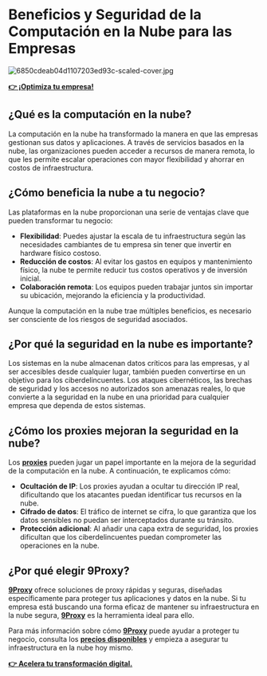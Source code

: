 # Beneficios y Seguridad de la Computación en la Nube para las Empresas

![6850cdeab04d1107203ed93c-scaled-cover.jpg](https://www.grupocibernos.com/hubfs/network-782707_1280%20%281%29.png)

**[👉 ¡Optimiza tu empresa!](https://the9proxy.short.gy/github-pricing-sophie89)**

## ¿Qué es la computación en la nube?

La computación en la nube ha transformado la manera en que las empresas gestionan sus datos y aplicaciones. A través de servicios basados en la nube, las organizaciones pueden acceder a recursos de manera remota, lo que les permite escalar operaciones con mayor flexibilidad y ahorrar en costos de infraestructura.

## ¿Cómo beneficia la nube a tu negocio?

Las plataformas en la nube proporcionan una serie de ventajas clave que pueden transformar tu negocio:

- **Flexibilidad**: Puedes ajustar la escala de tu infraestructura según las necesidades cambiantes de tu empresa sin tener que invertir en hardware físico costoso.
- **Reducción de costos**: Al evitar los gastos en equipos y mantenimiento físico, la nube te permite reducir tus costos operativos y de inversión inicial.
- **Colaboración remota**: Los equipos pueden trabajar juntos sin importar su ubicación, mejorando la eficiencia y la productividad.

Aunque la computación en la nube trae múltiples beneficios, es necesario ser consciente de los riesgos de seguridad asociados.

## ¿Por qué la seguridad en la nube es importante?

Los sistemas en la nube almacenan datos críticos para las empresas, y al ser accesibles desde cualquier lugar, también pueden convertirse en un objetivo para los ciberdelincuentes. Los ataques cibernéticos, las brechas de seguridad y los accesos no autorizados son amenazas reales, lo que convierte a la seguridad en la nube en una prioridad para cualquier empresa que dependa de estos sistemas.

## ¿Cómo los proxies mejoran la seguridad en la nube?

Los **[proxies](https://the9proxy.short.gy/github-homepage-sophie89)** pueden jugar un papel importante en la mejora de la seguridad de la computación en la nube. A continuación, te explicamos cómo:

- **Ocultación de IP**: Los proxies ayudan a ocultar tu dirección IP real, dificultando que los atacantes puedan identificar tus recursos en la nube.
- **Cifrado de datos**: El tráfico de internet se cifra, lo que garantiza que los datos sensibles no puedan ser interceptados durante su tránsito.
- **Protección adicional**: Al añadir una capa extra de seguridad, los proxies dificultan que los ciberdelincuentes puedan comprometer las operaciones en la nube.

## ¿Por qué elegir **9Proxy**?

**[9Proxy](https://the9proxy.short.gy/github-homepage-sophie89)** ofrece soluciones de proxy rápidas y seguras, diseñadas específicamente para proteger tus aplicaciones y datos en la nube. Si tu empresa está buscando una forma eficaz de mantener su infraestructura en la nube segura, **[9Proxy](https://the9proxy.short.gy/github-homepage-sophie89)** es la herramienta ideal para ello.  

Para más información sobre cómo **[9Proxy](https://the9proxy.short.gy/github-homepage-sophie89)** puede ayudar a proteger tu negocio, consulta los **[precios disponibles](https://the9proxy.short.gy/github-pricing-sophie89)** y empieza a asegurar tu infraestructura en la nube hoy mismo.

**[👉 Acelera tu transformación digital.](https://the9proxy.short.gy/github-homepage-sophie89)**
